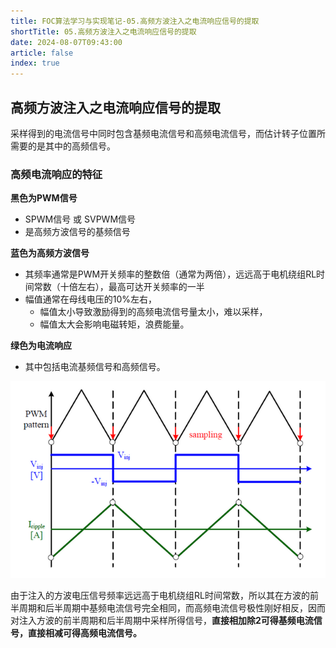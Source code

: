 ```yaml
---
title: FOC算法学习与实现笔记-05.高频方波注入之电流响应信号的提取
shortTitle: 05.高频方波注入之电流响应信号的提取
date: 2024-08-07T09:43:00
article: false 
index: true
---
```


## 高频方波注入之电流响应信号的提取

采样得到的电流信号中同时包含基频电流信号和高频电流信号，而估计转子位置所需要的是其中的高频信号。

### 高频电流响应的特征

**黑色为PWM信号**

- SPWM信号 或 SVPWM信号
- 是高频方波信号的基频信号

**蓝色为高频方波信号**

- 其频率通常是PWM开关频率的整数倍（通常为两倍），远远高于电机绕组RL时间常数（十倍左右），最高可达开关频率的一半
- 幅值通常在母线电压的10%左右，
  - 幅值太小导致激励得到的高频电流信号量太小，难以采样，
  - 幅值太大会影响电磁转矩，浪费能量。

**绿色为电流响应**

- 其中包括电流基频信号和高频信号。

![alt text](assets/images/image-5.png)

由于注入的方波电压信号频率远远高于电机绕组RL时间常数，所以其在方波的前半周期和后半周期中基频电流信号完全相同，而高频电流信号极性刚好相反，因而对注入方波的前半周期和后半周期中采样所得信号，**直接相加除2可得基频电流信号，直接相减可得高频电流信号。**
